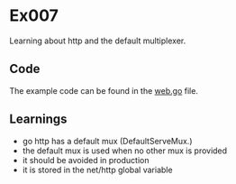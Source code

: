 # Ex007

Learning about http and the default multiplexer.

## Code

The example code can be found in the [web.go](web.go) file.

## Learnings

- go http has a default mux (DefaultServeMux.)
- the default mux is used when no other mux is provided
- it should be avoided in production
- it is stored in the net/http global variable
